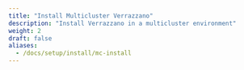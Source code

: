 ```yaml
---
title: "Install Multicluster Verrazzano"
description: "Install Verrazzano in a multicluster environment"
weight: 2
draft: false
aliases:
  - /docs/setup/install/mc-install
---
```

